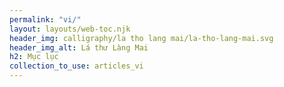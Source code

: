 ```yaml
---
permalink: "vi/"
layout: layouts/web-toc.njk
header_img: calligraphy/la tho lang mai/la-tho-lang-mai.svg
header_img_alt: Lá thư Làng Mai
h2: Mục lục
collection_to_use: articles_vi
---
```

